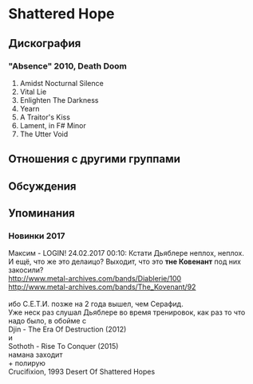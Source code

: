 # Shattered Hope



## Дискография

### "Absence" 2010, Death Doom

1. Amidst Nocturnal Silence
2. Vital Lie
3. Enlighten The Darkness
4. Yearn
5. A Traitor's Kiss
6. Lament, in F# Minor	 
7. The Utter Void


## Отношения с другими группами


## Обсуждения


## Упоминания

### Новинки 2017

Максим - LOGIN! 24.02.2017 00:10:
Кстати Дьяблере неплох, неплох.<BR>И ещё, что же это делаицо? Выходит, что это <B>тне Ковенант</B> под них закосили?<BR><A HREF="http://www.metal-archives.com/bands/Diablerie/100" TARGET="_blank">http://www.metal-archives.com/bands/Diablerie/100</A><BR><A HREF="http://www.metal-archives.com/bands/The_Kovenant/92" TARGET="_blank">http://www.metal-archives.com/bands/The_Kovenant/92</A><BR><BR>ибо С.Е.Т.И. позже на 2 года вышел, чем Серафид.<BR>Уже неск раз слушал Дьяблере во время тренировок, как раз то что надо было, в обойме с <BR>Djin - The Era Of Destruction (2012)<BR>и<BR>Sothoth - Rise To Conquer (2015)<BR>намана заходит<BR>+ полирую <BR>Crucifixion, 1993 Desert Of Shattered Hopes

